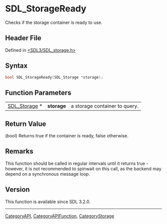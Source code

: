# SDL_StorageReady

Checks if the storage container is ready to use.

## Header File

Defined in [<SDL3/SDL_storage.h>](https://github.com/libsdl-org/SDL/blob/main/include/SDL3/SDL_storage.h)

## Syntax

```c
bool SDL_StorageReady(SDL_Storage *storage);
```

## Function Parameters

|                              |             |                               |
| ---------------------------- | ----------- | ----------------------------- |
| [SDL_Storage](SDL_Storage) * | **storage** | a storage container to query. |

## Return Value

(bool) Returns true if the container is ready, false otherwise.

## Remarks

This function should be called in regular intervals until it returns true -
however, it is not recommended to spinwait on this call, as the backend may
depend on a synchronous message loop.

## Version

This function is available since SDL 3.2.0.





----
[CategoryAPI](CategoryAPI), [CategoryAPIFunction](CategoryAPIFunction), [CategoryStorage](CategoryStorage)

